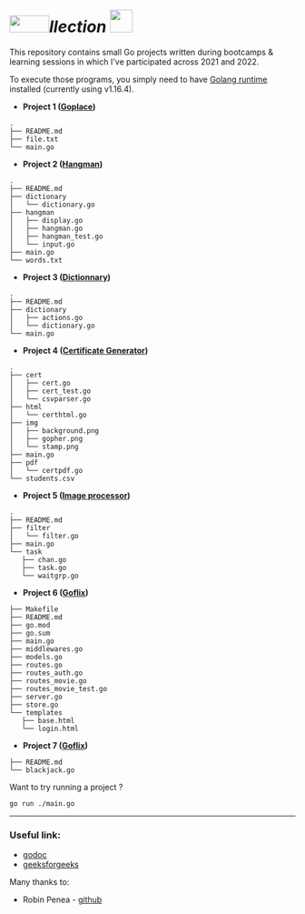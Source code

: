 # <img src="https://user-images.githubusercontent.com/60783263/150000595-df36eb6b-c2c7-4e1d-87d9-da891c4fd89e.png" width="70" height="30">*llection* <img src="https://img.icons8.com/color/48/000000/golang.png" width="40" height="40">

This repository contains small Go projects written during bootcamps & learning sessions in which I've participated across 2021 and 2022.

To execute those programs, you simply need to have [Golang runtime](https://go.dev/) installed (currently using v1.16.4).

- __Project 1 ([Goplace](https://github.com/najx/gollection/tree/master/src/project1))__
 ````
 .
 ├── README.md
 ├── file.txt
 └── main.go
 ````

- __Project 2 ([Hangman](https://github.com/najx/gollection/tree/master/src/project2))__
 ````
 .
 ├── README.md
 ├── dictionary
 │   └── dictionary.go
 ├── hangman
 │   ├── display.go
 │   ├── hangman.go
 │   ├── hangman_test.go
 │   └── input.go
 ├── main.go
 └── words.txt
 ````

- __Project 3 ([Dictionnary](https://github.com/najx/gollection/tree/master/src/project3))__

 ````
 .
 ├── README.md
 ├── dictionary
 │   ├── actions.go
 │   └── dictionary.go
 └── main.go
 ````

- __Project 4 ([Certificate Generator](https://github.com/najx/gollection/tree/master/src/project4))__

 ````
.
├── cert
│   ├── cert.go
│   ├── cert_test.go
│   └── csvparser.go
├── html
│   └── certhtml.go
├── img
│   ├── background.png
│   ├── gopher.png
│   └── stamp.png
├── main.go
├── pdf
│   └── certpdf.go
└── students.csv
 ````

- __Project 5 ([Image processor](https://github.com/najx/gollection/tree/master/src/project5))__

 ````
 .
├── README.md
├── filter
│   └── filter.go
├── main.go
└── task
    ├── chan.go
    ├── task.go
    └── waitgrp.go
 ````

- __Project 6 ([Goflix](https://github.com/najx/gollection/tree/master/src/project6))__

 ````
├── Makefile
├── README.md
├── go.mod
├── go.sum
├── main.go
├── middlewares.go
├── models.go
├── routes.go
├── routes_auth.go
├── routes_movie.go
├── routes_movie_test.go
├── server.go
├── store.go
└── templates
    ├── base.html
    └── login.html
 ````

- __Project 7 ([Goflix](https://github.com/najx/gollection/tree/master/src/project7))__
 ````
├── README.md
└── blackjack.go
 ````

Want to try running a project ?
````
go run ./main.go
````

--- 
### Useful link:

- [godoc](https://pkg.go.dev/)
- [geeksforgeeks](https://www.geeksforgeeks.org/go-programming-language-introduction/)

Many thanks to:
 - Robin Penea - [github](https://github.com/synapticvoid)
